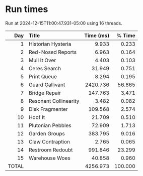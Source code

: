 # Run times

Run at 2024-12-15T11:00:47.931-05:00 using 16 threads.

|   Day | Title                          |       Time (ms) |          % Time |
| ----: | :----------------------------- | --------------: | --------------: |
|     1 | Historian Hysteria             |           9.933 |           0.233 |
|     2 | Red-Nosed Reports              |           6.963 |           0.164 |
|     3 | Mull It Over                   |           4.403 |           0.103 |
|     4 | Ceres Search                   |          31.949 |           0.751 |
|     5 | Print Queue                    |           8.294 |           0.195 |
|     6 | Guard Gallivant                |        2420.736 |          56.865 |
|     7 | Bridge Repair                  |         147.763 |           3.471 |
|     8 | Resonant Collinearity          |           3.482 |           0.082 |
|     9 | Disk Fragmenter                |         109.568 |           2.574 |
|    10 | Hoof It                        |          21.709 |           0.510 |
|    11 | Plutonian Pebbles              |          72.909 |           1.713 |
|    12 | Garden Groups                  |         383.795 |           9.016 |
|    13 | Claw Contraption               |           2.765 |           0.065 |
|    14 | Restroom Redoubt               |         991.846 |          23.299 |
|    15 | Warehouse Woes                 |          40.858 |           0.960 |
|                                 TOTAL ||        4256.973 |         100.000 |